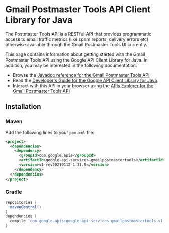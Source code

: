 # Gmail Postmaster Tools API Client Library for Java

The Postmaster Tools API is a RESTful API that provides programmatic access to email traffic metrics (like spam reports, delivery errors etc) otherwise available through the Gmail Postmaster Tools UI currently.

This page contains information about getting started with the Gmail Postmaster Tools API
using the Google API Client Library for Java. In addition, you may be interested
in the following documentation:

* Browse the [Javadoc reference for the Gmail Postmaster Tools API][javadoc]
* Read the [Developer's Guide for the Google API Client Library for Java][google-api-client].
* Interact with this API in your browser using the [APIs Explorer for the Gmail Postmaster Tools API][api-explorer]

## Installation

### Maven

Add the following lines to your `pom.xml` file:

```xml
<project>
  <dependencies>
    <dependency>
      <groupId>com.google.apis</groupId>
      <artifactId>google-api-services-gmailpostmastertools</artifactId>
      <version>v1-rev20210112-1.31.5</version>
    </dependency>
  </dependencies>
</project>
```

### Gradle

```gradle
repositories {
  mavenCentral()
}
dependencies {
  compile 'com.google.apis:google-api-services-gmailpostmastertools:v1-rev20210112-1.31.5'
}
```

[javadoc]: https://googleapis.dev/java/google-api-services-gmailpostmastertools/latest/index.html
[google-api-client]: https://github.com/googleapis/google-api-java-client/
[api-explorer]: https://developers.google.com/apis-explorer/#p/gmailpostmastertools/v1/
